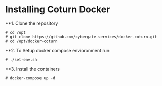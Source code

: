 # Installing  Coturn Docker

**1. Clone the repository
```
# cd /opt
# git clone https://github.com/cybergate-services/docker-coturn.git
# cd /opt/docker-coturn
```
**2. To Setup docker compose envioronment run: 
```
# ./set-env.sh
```
**3. Install the containers
```
# docker-compose up -d
```





